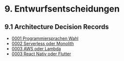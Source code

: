 # 9. Entwurfsentscheidungen

## 9.1 Architecture Decision Records

- [0001 Programmiersprachen Wahl](adr/0001-programmiersprachen-wahl.md)
- [0002 Serverless oder Monolith](adr/0002-serverless.md)
- [0003 AWS oder Lambda](adr/0003-hosting-anbieter.md)
- [0003 React Nativ oder Flutter](adr/0004-app-framework.md)
